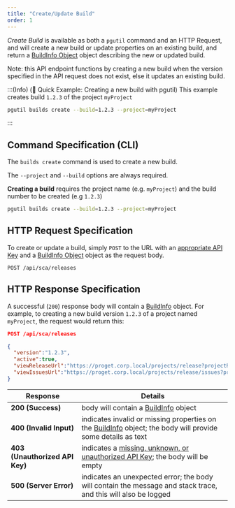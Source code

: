 ```yaml
---
title: "Create/Update Build"
order: 1
---
```


*Create Build* is available as both a `pgutil` command and an HTTP Request, and will create a new build or update properties on an existing build, and return a [BuildInfo Object](/docs/proget/api/sca#buildinfo-object) object describing the new or updated build.

Note: this API endpoint functions by creating a new build when the version specified in the API request does not exist, else it updates an existing build.

:::(Info) (🚀 Quick Example: Creating a new build with pgutil)
This example creates build `1.2.3` of the project `myProject`

```bash
pgutil builds create --build=1.2.3 --project=myProject 
```
:::

## Command Specification (CLI)
The `builds create` command is used to create a new build.

The `--project` and `--build` options are always required.

**Creating a build** requires the project name (e.g. `myProject`) and the build number to be created (e.g `1.2.3`)
```bash
pgutil builds create --build=1.2.3 --project=myProject 
```

## HTTP Request Specification
To create or update a build, simply `POST` to the URL with an [appropriate API Key](/docs/proget/api/sca#authentication) and a [BuildInfo Object](/docs/proget/api/sca#buildnfo-object) object as the request body.

```plaintext
POST /api/sca/releases
```

## HTTP Response Specification

A successful (`200`) response body will contain a [BuildInfo](/docs/proget/api/sca#buildinfo-object) object. For example, to creating a new build version `1.2.3` of a project named `myProject`, the request would return this:

```json
POST /api/sca/releases

{
  "version":"1.2.3",
  "active":true,
  "viewReleaseUrl":"https://proget.corp.local/projects/release?projectReleaseId=2",
  "viewIssuesUrl":"https://proget.corp.local/projects/release/issues?projectReleaseId=2"
}
```

| Response | Details |
| --- | --- |
| **200 (Success)** | body will contain a [BuildInfo](/docs/proget/api/sca#buildinfo-object) object |
| **400 (Invalid Input)** | indicates invalid or missing properties on the [BuildInfo](/docs/proget/api/sca#buildinfo-object)  object; the body will provide some details as text |
| **403 (Unauthorized API Key)** | indicates a [missing, unknown, or unauthorized API Key](/docs/proget/api/sca#authentication); the body will be empty |
| **500 (Server Error)** | indicates an unexpected error; the body will contain the message and stack trace, and this will also be logged |